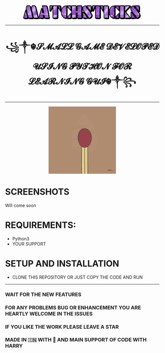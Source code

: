 
<p align="center">
  <img src="resources/text.gif"></img>
</p>

-------------
<h1 align = "center">꧁༒☬𝓢𝓜𝓐𝓛𝓛 𝓖𝓐𝓜𝓔 𝓓𝓔𝓥𝓔𝓛𝓞𝓟𝓔𝓓 𝓤𝓢𝓘𝓝𝓖 𝓟𝓨𝓣𝓗𝓞𝓝 𝓕𝓞𝓡 𝓛𝓔𝓐𝓡𝓝𝓘𝓝𝓖 𝓖𝓤𝓘☬༒꧂</h1>
 
--------------
<p align="center">
  <img src="resources/match.gif"></img>
 </p>
 
 
# SCREENSHOTS
Will come soon


# REQUIREMENTS:
+ Python3
+ YOUR SUPPORT

# SETUP AND INSTALLATION

+ CLONE THIS REPOSITORY OR JUST COPY THE CODE AND RUN
----------

### WAIT FOR THE NEW FEATURES
### FOR ANY PROBLEMS BUG OR ENHANCEMENT YOU ARE HEARTLY WELCOME IN THE ISSUES
### IF YOU LIKE THE WORK PLEASE LEAVE A STAR
### MADE IN 🇮🇳 WITH 💖 AND MAIN SUPPORT OF CODE WITH HARRY

